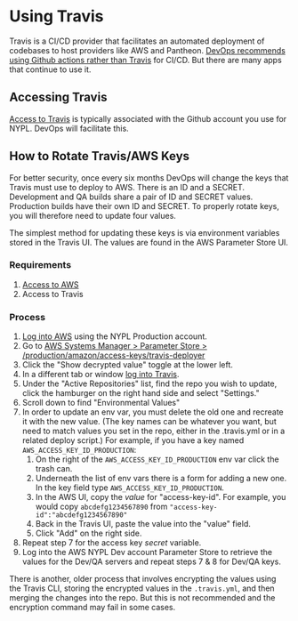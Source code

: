 # Using Travis

Travis is a CI/CD provider that facilitates an automated deployment of codebases to host providers like AWS and Pantheon. [DevOps recommends using Github actions rather than Travis](https://newyorkpubliclibrary.atlassian.net/wiki/spaces/DOPS/pages/179535874/How+do+I+migrate+from+Travis+CI+to+GitHub+Actions) for CI/CD. But there are many apps that continue to use it.

## Accessing Travis

[Access to Travis](https://app.travis-ci.com) is typically associated with the Github account you use for NYPL. DevOps will facilitate this.

## How to Rotate Travis/AWS Keys

For better security, once every six months DevOps will change the keys that Travis must use to deploy to AWS. There is an ID and a SECRET. Development and QA builds share a pair of ID and SECRET values. Production builds have their own ID and SECRET. To properly rotate keys, you will therefore need to update four values.

The simplest method for updating these keys is via environment variables stored in the Travis UI. The values are found in the AWS Parameter Store UI.

### Requirements
1. [Access to AWS](aws-use.md)
2. Access to Travis

### Process

1. [Log into AWS](https://nypl.signin.aws.amazon.com/console) using the NYPL Production account.
2. Go to [AWS Systems Manager > Parameter Store > /production/amazon/access-keys/travis-deployer](https://us-east-1.console.aws.amazon.com/systems-manager/parameters/%252Fproduction%252Famazon%252Faccess-keys%252Ftravis-deployer/description?region=us-east-1&tab=Table#list_parameter_filters=Name:Contains:travis)
3. Click the "Show decrypted value" toggle at the lower left.
4. In a different tab or window [log into Travis](https://app.travis-ci.com/dashboard).
5. Under the "Active Repositories" list, find the repo you wish to update, click the hamburger on the right hand side and select "Settings."
6. Scroll down to find "Environmental Values"
7. In order to update an env var, you must delete the old one and recreate it with the new value. (The key names can be whatever you want, but need to match values you set in the repo, either in the .travis.yml or in a related deploy script.) For example, if you have a key named `AWS_ACCESS_KEY_ID_PRODUCTION`: 
   1. On the right of the `AWS_ACCESS_KEY_ID_PRODUCTION` env var click the trash can.
   2. Underneath the list of env vars there is a form for adding a new one. In the key field type `AWS_ACCESS_KEY_ID_PRODUCTION`. 
   3. In the AWS UI, copy the _value_ for "access-key-id". For example, you would copy `abcdefg1234567890` from `"access-key-id":"abcdefg1234567890"`
   4. Back in the Travis UI, paste the value into the "value" field. 
   5. Click "Add" on the right side.
8. Repeat step 7 for the access key _secret_ variable.
9. Log into the AWS NYPL Dev account Parameter Store to retrieve the values for the Dev/QA servers and repeat steps 7 & 8 for Dev/QA keys.

There is another, older process that involves encrypting the values using the Travis CLI, storing the encrypted values in the `.travis.yml`, and then merging the changes into the repo. But this is not recommended and the encryption command may fail in some cases.
